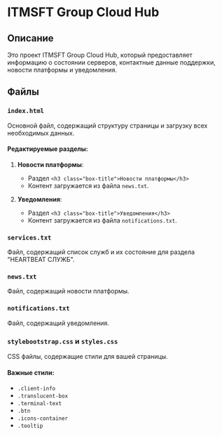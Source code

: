 # ITMSFT Group Cloud Hub

## Описание

Это проект ITMSFT Group Cloud Hub, который предоставляет информацию о состоянии серверов, контактные данные поддержки, новости платформы и уведомления.

## Файлы

### `index.html`

Основной файл, содержащий структуру страницы и загрузку всех необходимых данных.

#### Редактируемые разделы:

1. **Новости платформы**:
    - Раздел `<h3 class="box-title">Новости платформы</h3>`
    - Контент загружается из файла `news.txt`.

2. **Уведомления**:
    - Раздел `<h3 class="box-title">Уведомления</h3>`
    - Контент загружается из файла `notifications.txt`.

### `services.txt`

Файл, содержащий список служб и их состояние для раздела "HEARTBEAT СЛУЖБ".


### `news.txt`

Файл, содержащий новости платформы.


### `notifications.txt`

Файл, содержащий уведомления.





### `stylebootstrap.css` и `styles.css`

CSS файлы, содержащие стили для вашей страницы.

#### Важные стили:

- `.client-info`
- `.translucent-box`
- `.terminal-text`
- `.btn`
- `.icons-container`
- `.tooltip`

